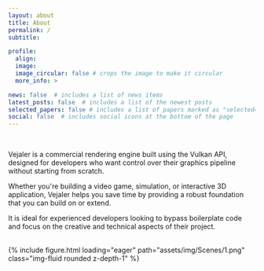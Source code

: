 ```yaml
---
layout: about
title: About
permalink: /
subtitle:

profile:
  align:
  image:
  image_circular: false # crops the image to make it circular
  more_info: >

news: false  # includes a list of news items
latest_posts: false  # includes a list of the newest posts
selected_papers: false # includes a list of papers marked as "selected={true}"
social: false  # includes social icons at the bottom of the page
---
```


<br>

Vejaler is a commercial rendering engine built using the Vulkan API, designed for developers who want control over their graphics pipeline without starting from scratch.

Whether you're building a video game, simulation, or interactive 3D application, Vejaler helps you save time by providing a robust foundation that you can build on or extend. 

It is ideal for experienced developers looking to bypass boilerplate code and focus on the creative and technical aspects of their project.

<br>

<div class="row mt-3">
    <div class="col-sm mt-3 mt-md-0">
        {% include figure.html loading="eager" path="assets/img/Scenes/1.png" class="img-fluid rounded z-depth-1" %}
    </div>
</div>

<br>
